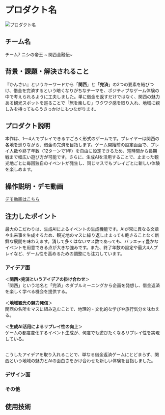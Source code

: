 # プロダクト名 
<!-- プロダクト名に変更してください -->

![プロダクト名](https://kc3.me/cms/wp-content/uploads/2024/11/hack25-eyecatch.png)
<!-- プロダクト名・イメージ画像を差し変えてください -->


## チーム名
チーム7 ニシの帝王 ~ 関西金融伝~
<!-- チームIDとチーム名を入力してください -->


## 背景・課題・解決されること
『かんさい』というキーワードから「**関西**」と「**完済**」の2つの要素を結びつけ、借金を完済するという暗くなりがちなテーマを、ポジティブなゲーム体験の中で考えられるように工夫しました。単に借金を返すだけではなく、関西の魅力ある観光スポットを巡ることで「旅を楽しむ」ワクワク感を取り入れ、地域に親しみを持ってもらうきっかけにもつながります。

## プロダクト説明
本作は、1～4人でプレイできるすごろく形式のゲームです。プレイヤーは関西の各地を巡りながら、借金の完済を目指します。ゲーム開始前の設定画面で、プレイ人数や終了年数（12ターンで1年）を自由に設定できるため、短時間から長期戦まで幅広い遊び方が可能です。さらに、生成AIを活用することで、止まった観光地ごとに毎回独自のイベントが発生し、同じマスでもプレイごとに新しい体験を楽しめます。
<!-- 開発したプロダクトの説明を入力してください -->


## 操作説明・デモ動画
[デモ動画はこちら](https://www.youtube.com/watch?v=fbzGp0XJGq8)
<!-- 開発したプロダクトの操作説明について入力してください。また、操作説明デモ動画があれば、埋め込みやリンクを記載してください -->


## 注力したポイント
最大のこだわりは、生成AIによるイベントの生成機能です。AIが常に異なる文章や出来事を生成するため、観光地のマスに繰り返し止まっても飽きることなく新鮮な展開を味わえます。消して多くはないマス数であっても、バラエティ豊かなイベントを用意できる点が大きな強みです。また、終了年数の設定や最大4人プレイなど、ゲーム性を高めるための調整にも注力しています。


<!-- 開発したプロダクトの中で、特に注力して作成した箇所・ポイントについて入力してください -->
### アイデア面
 ＜**関西×完済というアイデアの掛け合わせ**＞<br>
「関西」という地名と「完済」のダブルミーニングから企画を発想し、借金返済を楽しく学べる機会を提供する。<br><br>
 ＜**地域観光の魅力発信**＞<br>
関西の名所をマスに組み込むことで、地理的・文化的な学びや旅行気分を味わえる。<br><br>
 ＜**生成AI活用によるリプレイ性の向上**＞<br>
ゲームの都度変化するイベント生成が、何度でも遊びたくなるリプレイ性を実現している。<br><br>

こうしたアイデアを取り入れることで、単なる借金返済ゲームにとどまらず、関西という地域の魅力とAIの面白さをかけ合わせた新しい体験を目指しました。
### デザイン面

### その他

## 使用技術

<!-- 使用技術を入力してください -->


<!--
markdownの記法はこちらを参照してください！
https://docs.github.com/ja/get-started/writing-on-github/getting-started-with-writing-and-formatting-on-github/basic-writing-and-formatting-syntax
-->
